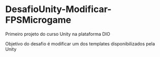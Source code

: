 # DesafioUnity-Modificar-FPSMicrogame
Primeiro projeto do curso Unity na plataforma DIO

Objetivo do desafio é modificar um dos templates disponibilizados pela Unity
